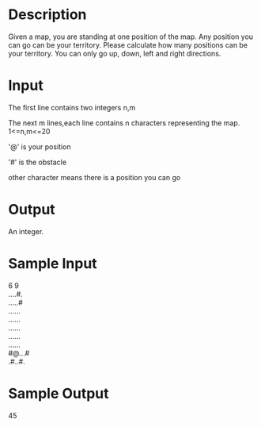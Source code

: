 # Description
Given a map, you are standing at one position of the map. Any position you can go can be your territory. Please calculate how many positions can be your territory. You can only go up, down, left and right directions.



# Input
The first line contains two integers n,m<br>

The next m lines,each line contains n characters representing the map. 1<=n,m<=20<br>

'@' is your position<br>

'#' is the obstacle<br>

other character means there is a position you can go<br>



# Output
An integer.



# Sample Input
6 9<br>
....#.<br>
.....#<br>
......<br>
......<br>
......<br>
......<br>
......<br>
#@...#<br>
.#..#.<br>


# Sample Output
45